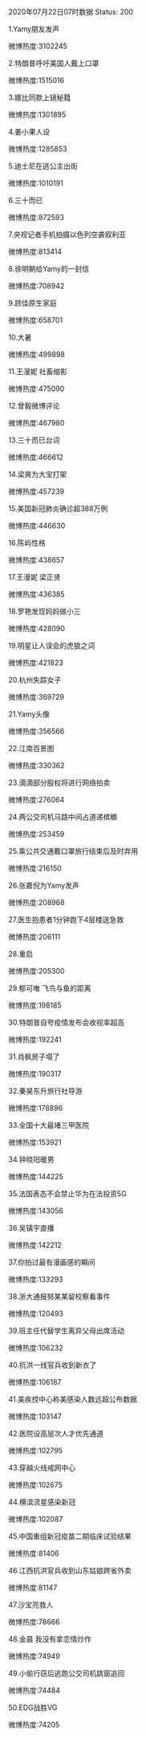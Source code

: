 2020年07月22日07时数据
Status: 200

1.Yamy朋友发声

微博热度:3102245

2.特朗普呼吁美国人戴上口罩

微博热度:1515016

3.娜比同款上镜秘籍

微博热度:1301895

4.姜小果人设

微博热度:1285853

5.迪士尼在逃公主出街

微博热度:1010191

6.三十而已

微博热度:872593

7.央视记者手机拍摄以色列空袭叙利亚

微博热度:813414

8.徐明朝给Yamy的一封信

微博热度:708942

9.顾佳原生家庭

微博热度:658701

10.大暑

微博热度:499898

11.王漫妮 社畜缩影

微博热度:475090

12.曾毅微博评论

微博热度:467980

13.三十而已台词

微博热度:466612

14.梁爽为大宝打架

微博热度:457239

15.美国新冠肺炎确诊超388万例

微博热度:446630

16.陈屿性格

微博热度:438657

17.王漫妮 梁正贤

微博热度:436385

18.罗艳发现妈妈做小三

微博热度:428090

19.明星让人误会的虎狼之词

微博热度:421823

20.杭州失踪女子

微博热度:369729

21.Yamy头像

微博热度:356566

22.江南百景图

微博热度:330362

23.滴滴部分股权将进行网络拍卖

微博热度:276064

24.两公交司机马路中间占道递槟榔

微博热度:253459

25.乘公共交通戴口罩旅行结束后及时弃用

微博热度:216150

26.张嘉倪为Yamy发声

微博热度:208968

27.医生抱患者1分钟跑下4层楼送急救

微博热度:206111

28.重启

微博热度:205300

29.郁可唯 飞鸟与鱼的距离

微博热度:198185

30.特朗普自夸疫情发布会收视率超高

微博热度:192241

31.肖枫房子塌了

微博热度:190317

32.秦昊东升旅行社导游

微博热度:178896

33.全国十大最堵三甲医院

微博热度:153921

34.钟晓阳暖男

微博热度:144225

35.法国表态不会禁止华为在法投资5G

微博热度:143056

36.吴镇宇直播

微博热度:142212

37.你拍过最有漫画感的瞬间

微博热度:133293

38.浙大通报努某某留校察看事件

微博热度:120493

39.班主任代替学生离异父母出席活动

微博热度:106232

40.抗洪一线官兵收到新衣了

微博热度:106187

41.美疾控中心称美感染人数远超公布数据

微博热度:103147

42.医院设高层次人才优先通道

微博热度:102795

43.穿越火线戒网中心

微博热度:102675

44.横滨流星感染新冠

微博热度:102087

45.中国重组新冠疫苗二期临床试验结果

微博热度:81406

46.江西抗洪官兵收到山东姑娘跨省外卖

微博热度:81147

47.沙宝亮救人

微博热度:78666

48.金晨 我没有拿恋情炒作

微博热度:74949

49.小偷行窃后逃跑公交司机跳窗追回

微博热度:74484

50.EDG战胜VG

微博热度:74205

